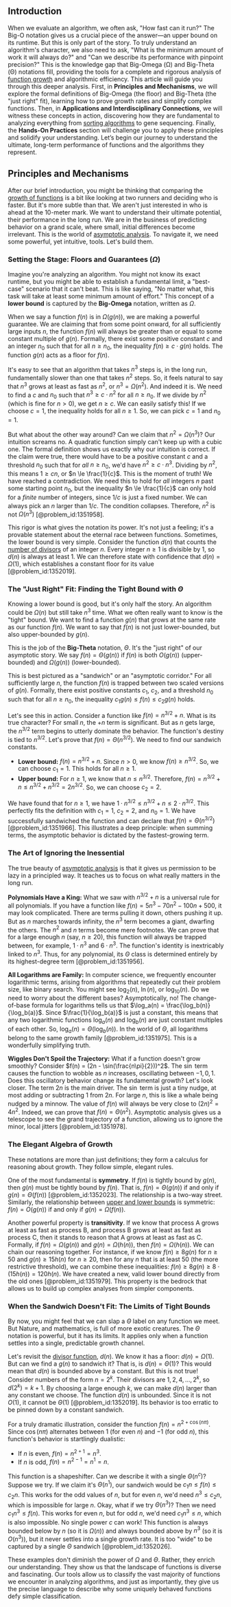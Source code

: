 ## Introduction
When we evaluate an algorithm, we often ask, "How fast can it run?" The Big-O notation gives us a crucial piece of the answer—an upper bound on its runtime. But this is only part of the story. To truly understand an algorithm's character, we also need to ask, "What is the minimum amount of work it will always do?" and "Can we describe its performance with pinpoint precision?" This is the knowledge gap that Big-Omega (Ω) and Big-Theta (Θ) notations fill, providing the tools for a complete and rigorous analysis of [function growth](@article_id:264286) and algorithmic efficiency. This article will guide you through this deeper analysis. First, in **Principles and Mechanisms**, we will explore the formal definitions of Big-Omega (the floor) and Big-Theta (the "just right" fit), learning how to prove growth rates and simplify complex functions. Then, in **Applications and Interdisciplinary Connections**, we will witness these concepts in action, discovering how they are fundamental to analyzing everything from [sorting algorithms](@article_id:260525) to gene sequencing. Finally, the **Hands-On Practices** section will challenge you to apply these principles and solidify your understanding. Let’s begin our journey to understand the ultimate, long-term performance of functions and the algorithms they represent.

## Principles and Mechanisms

After our brief introduction, you might be thinking that comparing the [growth of functions](@article_id:267154) is a bit like looking at two runners and deciding who is faster. But it's more subtle than that. We aren't just interested in who is ahead at the 10-meter mark. We want to understand their ultimate potential, their performance in the long run. We are in the business of predicting behavior on a grand scale, where small, initial differences become irrelevant. This is the world of [asymptotic analysis](@article_id:159922). To navigate it, we need some powerful, yet intuitive, tools. Let's build them.

### Setting the Stage: Floors and Guarantees ($\Omega$)

Imagine you're analyzing an algorithm. You might not know its exact runtime, but you might be able to establish a fundamental limit, a "best-case" scenario that it can't beat. This is like saying, "No matter what, this task will take at least some minimum amount of effort." This concept of a **lower bound** is captured by the **Big-Omega** notation, written as $\Omega$.

When we say a function $f(n)$ is in $\Omega(g(n))$, we are making a powerful guarantee. We are claiming that from some point onward, for all sufficiently large inputs $n$, the function $f(n)$ will always be greater than or equal to some constant multiple of $g(n)$. Formally, there exist some positive constant $c$ and an integer $n_0$ such that for all $n \ge n_0$, the inequality $f(n) \ge c \cdot g(n)$ holds. The function $g(n)$ acts as a floor for $f(n)$.

It's easy to see that an algorithm that takes $n^3$ steps is, in the long run, fundamentally slower than one that takes $n^2$ steps. So, it feels natural to say that $n^3$ grows at least as fast as $n^2$, or $n^3 = \Omega(n^2)$. And indeed it is. We need to find a $c$ and $n_0$ such that $n^3 \ge c \cdot n^2$ for all $n \ge n_0$. If we divide by $n^2$ (which is fine for $n > 0$), we get $n \ge c$. We can easily satisfy this! If we choose $c=1$, the inequality holds for all $n \ge 1$. So, we can pick $c=1$ and $n_0=1$.

But what about the other way around? Can we claim that $n^2 = \Omega(n^3)$? Our intuition screams no. A quadratic function simply can't keep up with a cubic one. The formal definition shows us exactly why our intuition is correct. If the claim were true, there would have to be a positive constant $c$ and a threshold $n_0$ such that for *all* $n \ge n_0$, we'd have $n^2 \ge c \cdot n^3$. Dividing by $n^2$, this means $1 \ge cn$, or $n \le \frac{1}{c}$. This is the moment of truth! We have reached a contradiction. We need this to hold for *all* integers $n$ past some starting point $n_0$, but the inequality $n \le \frac{1}{c}$ can only hold for a *finite* number of integers, since $1/c$ is just a fixed number. We can always pick an $n$ larger than $1/c$. The condition collapses. Therefore, $n^2$ is not $\Omega(n^3)$ [@problem_id:1351958].

This rigor is what gives the notation its power. It's not just a feeling; it's a provable statement about the eternal race between functions. Sometimes, the lower bound is very simple. Consider the function $d(n)$ that counts the [number of divisors](@article_id:634679) of an integer $n$. Every integer $n \ge 1$ is divisible by 1, so $d(n)$ is always at least 1. We can therefore state with confidence that $d(n) = \Omega(1)$, which establishes a constant floor for its value [@problem_id:1352019].

### The "Just Right" Fit: Finding the Tight Bound with $\Theta$

Knowing a lower bound is good, but it's only half the story. An algorithm could be $\Omega(n)$ but still take $n^3$ time. What we often really want to know is the "tight" bound. We want to find a function $g(n)$ that grows at the same rate as our function $f(n)$. We want to say that $f(n)$ is not just lower-bounded, but also upper-bounded by $g(n)$.

This is the job of the **Big-Theta** notation, $\Theta$. It's the "just right" of our asymptotic story. We say $f(n) = \Theta(g(n))$ if $f(n)$ is both $O(g(n))$ (upper-bounded) and $\Omega(g(n))$ (lower-bounded).

This is best pictured as a "sandwich" or an "asymptotic corridor." For all sufficiently large $n$, the function $f(n)$ is trapped between two scaled versions of $g(n)$. Formally, there exist positive constants $c_1$, $c_2$, and a threshold $n_0$ such that for all $n \ge n_0$, the inequality $c_1 g(n) \le f(n) \le c_2 g(n)$ holds.

Let's see this in action. Consider a function like $f(n) = n^{3/2} + n$. What is its true character? For small $n$, the $+n$ term is significant. But as $n$ gets large, the $n^{3/2}$ term begins to utterly dominate the behavior. The function's destiny is tied to $n^{3/2}$. Let's prove that $f(n) = \Theta(n^{3/2})$.
We need to find our sandwich constants.

*   **Lower bound:** $f(n) = n^{3/2} + n$. Since $n > 0$, we know $f(n) \ge n^{3/2}$. So, we can choose $c_1=1$. This holds for all $n \ge 1$.
*   **Upper bound:** For $n \ge 1$, we know that $n \le n^{3/2}$. Therefore, $f(n) = n^{3/2} + n \le n^{3/2} + n^{3/2} = 2n^{3/2}$. So, we can choose $c_2=2$.

We have found that for $n \ge 1$, we have $1 \cdot n^{3/2} \le n^{3/2} + n \le 2 \cdot n^{3/2}$. This perfectly fits the definition with $c_1=1$, $c_2=2$, and $n_0=1$. We have successfully sandwiched the function and can declare that $f(n) = \Theta(n^{3/2})$ [@problem_id:1351966]. This illustrates a deep principle: when summing terms, the asymptotic behavior is dictated by the fastest-growing term.

### The Art of Ignoring the Inessential

The true beauty of [asymptotic analysis](@article_id:159922) is that it gives us permission to be lazy in a principled way. It teaches us to focus on what really matters in the long run.

**Polynomials Have a King:** What we saw with $n^{3/2} + n$ is a universal rule for all polynomials. If you have a function like $f(n) = 5n^3 - 70n^2 - 100n + 500$, it may look complicated. There are terms pulling it down, others pushing it up. But as $n$ marches towards infinity, the $n^3$ term becomes a giant, dwarfing the others. The $n^2$ and $n$ terms become mere footnotes. We can prove that for a large enough $n$ (say, $n \ge 20$), this function will always be trapped between, for example, $1 \cdot n^3$ and $6 \cdot n^3$. The function's identity is inextricably linked to $n^3$. Thus, for any polynomial, its $\Theta$ class is determined entirely by its highest-degree term [@problem_id:1351956].

**All Logarithms are Family:** In computer science, we frequently encounter logarithmic terms, arising from algorithms that repeatedly cut their problem size, like binary search. You might see $\log_2(n)$, $\ln(n)$, or $\log_{10}(n)$. Do we need to worry about the different bases? Asymptotically, no! The change-of-base formula for logarithms tells us that $\log_a(n) = \frac{\log_b(n)}{\log_b(a)}$. Since $\frac{1}{\log_b(a)}$ is just a constant, this means that any two logarithmic functions $\log_a(n)$ and $\log_b(n)$ are just constant multiples of each other. So, $\log_a(n) = \Theta(\log_b(n))$. In the world of $\Theta$, all logarithms belong to the same growth family [@problem_id:1351975]. This is a wonderfully simplifying truth.

**Wiggles Don't Spoil the Trajectory:** What if a function doesn't grow smoothly? Consider $f(n) = (2n - \sin(\frac{n\pi}{2}))^2$. The $\sin$ term causes the function to wobble as $n$ increases, oscillating between $-1, 0, 1$. Does this oscillatory behavior change its fundamental growth? Let's look closer. The term $2n$ is the main driver. The $\sin$ term is just a tiny nudge, at most adding or subtracting 1 from $2n$. For large $n$, this is like a whale being nudged by a minnow. The value of $f(n)$ will always be very close to $(2n)^2 = 4n^2$. Indeed, we can prove that $f(n) = \Theta(n^2)$. Asymptotic analysis gives us a telescope to see the grand trajectory of a function, allowing us to ignore the minor, local jitters [@problem_id:1351978].

### The Elegant Algebra of Growth

These notations are more than just definitions; they form a calculus for reasoning about growth. They follow simple, elegant rules.

One of the most fundamental is **symmetry**. If $f(n)$ is tightly bound by $g(n)$, then $g(n)$ must be tightly bound by $f(n)$. That is, $f(n) = \Theta(g(n))$ if and only if $g(n) = \Theta(f(n))$ [@problem_id:1352023]. The relationship is a two-way street. Similarly, the relationship between [upper and lower bounds](@article_id:272828) is symmetric: $f(n) = O(g(n))$ if and only if $g(n) = \Omega(f(n))$.

Another powerful property is **transitivity**. If we know that process A grows at least as fast as process B, and process B grows at least as fast as process C, then it stands to reason that A grows at least as fast as C. Formally, if $f(n) = \Omega(g(n))$ and $g(n) = \Omega(h(n))$, then $f(n) = \Omega(h(n))$. We can chain our reasoning together. For instance, if we know $f(n) \ge 8 g(n)$ for $n \ge 50$ and $g(n) \ge 15 h(n)$ for $n \ge 20$, then for any $n$ that is at least 50 (the more restrictive threshold), we can combine these inequalities: $f(n) \ge 8 g(n) \ge 8 \cdot (15 h(n)) = 120 h(n)$. We have created a new, valid lower bound directly from the old ones [@problem_id:1351979]. This property is the bedrock that allows us to build up complex analyses from simpler components.

### When the Sandwich Doesn't Fit: The Limits of Tight Bounds

By now, you might feel that we can slap a $\Theta$ label on any function we meet. But Nature, and mathematics, is full of more exotic creatures. The $\Theta$ notation is powerful, but it has its limits. It applies only when a function settles into a single, predictable growth channel.

Let's revisit the [divisor function](@article_id:190940), $d(n)$. We know it has a floor: $d(n) = \Omega(1)$. But can we find a $g(n)$ to sandwich it? That is, is $d(n) = \Theta(1)$? This would mean that $d(n)$ is bounded above by a constant. But this is not true! Consider numbers of the form $n = 2^k$. Their divisors are $1, 2, 4, \dots, 2^k$, so $d(2^k) = k+1$. By choosing a large enough $k$, we can make $d(n)$ larger than any constant we choose. The function $d(n)$ is unbounded. Since it is not $O(1)$, it cannot be $\Theta(1)$ [@problem_id:1352019]. Its behavior is too erratic to be pinned down by a constant sandwich.

For a truly dramatic illustration, consider the function $f(n) = n^{2+\cos(n\pi)}$. Since $\cos(n\pi)$ alternates between $1$ (for even $n$) and $-1$ (for odd $n$), this function's behavior is startlingly dualistic:
- If $n$ is even, $f(n) = n^{2+1} = n^3$.
- If $n$ is odd, $f(n) = n^{2-1} = n^1 = n$.

This function is a shapeshifter. Can we describe it with a single $\Theta(n^c)$? Suppose we try. If we claim it's $\Theta(n^1)$, our sandwich would be $c_1 n \le f(n) \le c_2 n$. This works for the odd values of $n$, but for even $n$, we'd need $n^3 \le c_2 n$, which is impossible for large $n$. Okay, what if we try $\Theta(n^3)$? Then we need $c_1 n^3 \le f(n)$. This works for even $n$, but for odd $n$, we'd need $c_1 n^3 \le n$, which is also impossible. No single power $c$ can work! This function is always bounded below by $n$ (so it is $\Omega(n)$) and always bounded above by $n^3$ (so it is $O(n^3)$), but it never settles into a single growth rate. It is too "wide" to be captured by a single $\Theta$ sandwich [@problem_id:1352026].

These examples don't diminish the power of $\Omega$ and $\Theta$. Rather, they enrich our understanding. They show us that the landscape of functions is diverse and fascinating. Our tools allow us to classify the vast majority of functions we encounter in analyzing algorithms, and just as importantly, they give us the precise language to describe why some uniquely behaved functions defy simple classification.
